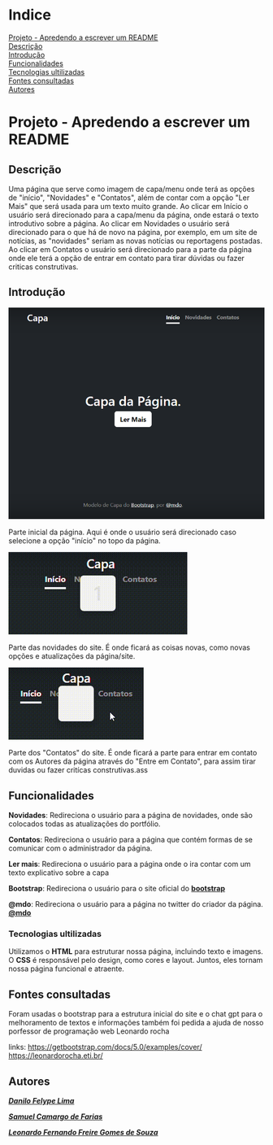 # Indice
 [Projeto - Apredendo a escrever um README](#projeto---apredendo-a-escrever-um-readme)  
 [Descrição](#descri%C3%A7%C3%A3o)  
[Introdução](#introdu%C3%A7%C3%A3o)  
[Funcionalidades](#funcionalidades)  
[Tecnologias ultilizadas](#tecnologias-ultilizadas)  
[Fontes consultadas](#fontes-consultadas)  
[Autores](#autores)  
# Projeto - Apredendo a escrever um README 
## Descrição
Uma página que serve como imagem de capa/menu onde terá as opções de "início", "Novidades" e "Contatos", além de contar com a opção "Ler Mais" que será usada para um texto muito grande.
Ao clicar em Início o usuário será direcionado para a capa/menu da página, onde estará o texto introdutivo sobre a página.
Ao clicar em Novidades o usuário será direcionado para o que há de novo na página, por exemplo, em um site de notícias, as "novidades" seriam as novas notícias ou reportagens postadas.
Ao clicar em Contatos o usuário será direcionado para a parte da página onde ele terá a opção de entrar em contato para
tirar dúvidas ou fazer criticas construtivas.
## Introdução
![image info](img/capa.png)

 

Parte inicial da página. Aqui é onde o usuário será direcionado caso selecione a opção "início" no topo da página.

 

![video info](img/Novidades-video.gif)

 

Parte das novidades do site. É onde ficará as coisas novas, como novas opções e atualizações da página/site.

 

![video info](img/Contato-video.gif)

 

Parte dos "Contatos" do site. É onde ficará a parte para entrar em contato com os Autores da página através do "Entre em Contato", para assim tirar duvidas ou fazer critícas construtivas.ass
## Funcionalidades


 

**Novidades**: Redireciona o usuário para a página de novidades, onde são colocados todas as atualizações do portfólio.

 


 

**Contatos**: Redireciona o usuário para a página que contém formas de se comunicar com o administrador da página.

 

 

**Ler mais**: Redireciona o usuário para a página onde o ira contar com um texto explicativo sobre a capa

 

**Bootstrap**: Redireciona o usuário para o site oficial do [**bootstrap**](https://getbootstrap.com/)

 

**@mdo**: Redireciona o usuário para a página no twitter do criador da página. [**@mdo**](https://twitter.com/mdo)

 
### Tecnologias ultilizadas
Utilizamos o **HTML** para estruturar nossa página, incluindo texto e imagens. O **CSS** é responsável pelo design, como cores e layout. Juntos, eles tornam nossa página funcional e atraente.
## Fontes consultadas
Foram usadas o bootstrap para a estrutura inicial do site e o chat gpt para o melhoramento de textos e informações
também foi pedida a ajuda de nosso porfessor de programação web Leonardo rocha

links:
https://getbootstrap.com/docs/5.0/examples/cover/
https://leonardorocha.eti.br/

## Autores
 

[**_Danilo Felype Lima_**](https://github.com/DaniloFelype)

 

[**_Samuel Camargo de Farias_**](https://github.com/SamuelCmdeFarias)

 

[**_Leonardo Fernando Freire Gomes de Souza_**](https://github.com/ashuro-ryuki)